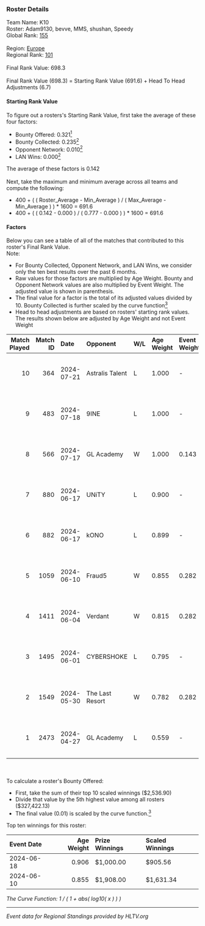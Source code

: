 ### Roster Details<br />
Team Name: K10<br />
Roster: Adam9130, bevve, MMS, shushan, Speedy<br />
Global Rank: [155](../standings_global.md)<br />
<br />
Region: [Europe]( ../standings_europe.md)<br />
Regional Rank: [101]( ../standings_europe.md)<br />
<br />
Final Rank Value:  698.3<br />
<br />
Final Rank Value (698.3) = Starting Rank Value (691.6) + Head To Head Adjustments (6.7)<br />

#### Starting Rank Value<br />
To figure out a rosters's Starting Rank Value, first take the average of these four factors:<br />
- Bounty Offered: 0.321[<sup>1</sup>](#table2)
- Bounty Collected: 0.235[<sup>2</sup>](#table1)
- Opponent Network: 0.010[<sup>2</sup>](#table1)
- LAN Wins: 0.000[<sup>2</sup>](#table1)

The average of these factors is 0.142<br />
<br />
Next, take the maximum and minimum average across all teams and compute the following:<br />
- 400 + ( ( Roster_Average - Min_Average ) / ( Max_Average - Min_Average ) ) * 1600 = 691.6
- 400 + ( ( 0.142 - 0.000 ) / ( 0.777 - 0.000 ) ) * 1600 = 691.6


#### Factors<br />
Below you can see a table of all of the matches that contributed to this roster's Final Rank Value.<br />
Note:<br />

- For Bounty Collected, Opponent Network, and LAN Wins, we consider only the ten best results over the past 6 months.
- Raw values for those factors are multiplied by Age Weight. Bounty and Opponent Network values are also multiplied by Event Weight. The adjusted value is shown in parenthesis.
- The final value for a factor is the total of its adjusted values divided by 10. Bounty Collected is further scaled by the curve function[<sup>3</sup>](#curveFunction)
- Head to head adjustments are based on rosters' starting rank values. The results shown below are adjusted by Age Weight and not Event Weight
<span id="table1"></span><br />


| Match Played | Match ID | Date       | Opponent        | W/L | Age Weight | Event Weight | Bounty Collected | Opponent Network | LAN Wins  | H2H Adj. | Roster                                   |
| -: | -: | :- | :- | :- | :- | :- | :- | :- | :- | -: | :- |
|           10 |      364 | 2024-07-21 | Astralis Talent | L   | 1.000      | -            | -                | -                | -         |   -14.85 | Adam9130, bevve, MMS, shushan, Speedy    |
|            9 |      483 | 2024-07-18 | 9INE            | L   | 1.000      | -            | -                | -                | -         |    -6.67 | Adam9130, bevve, MMS, shushan, Speedy    |
|            8 |      566 | 2024-07-17 | GL Academy      | W   | 1.000      | 0.143        | 0.007 (0.001)    | 0.102 (0.015)    | 0 (0.000) |    17.65 | Adam9130, bevve, meztal, shushan, Speedy |
|            7 |      880 | 2024-06-17 | UNiTY           | L   | 0.900      | -            | -                | -                | -         |    -5.50 | Adam9130, bevve, dobbo, MMS, shushan     |
|            6 |      882 | 2024-06-17 | kONO            | L   | 0.899      | -            | -                | -                | -         |    -8.60 | Adam9130, bevve, dobbo, MMS, shushan     |
|            5 |     1059 | 2024-06-10 | Fraud5          | W   | 0.855      | 0.282        | 0.004 (0.001)    | 0.056 (0.014)    | 0 (0.000) |    11.39 | Adam9130, bevve, dobbo, MMS, shushan     |
|            4 |     1411 | 2024-06-04 | Verdant         | W   | 0.815      | 0.282        | 0.015 (0.003)    | 0.305 (0.070)    | 0 (0.000) |    19.79 | Adam9130, bevve, dobbo, MMS, shushan     |
|            3 |     1495 | 2024-06-01 | CYBERSHOKE      | L   | 0.795      | -            | -                | -                | -         |    -6.20 | Adam9130, bevve, dobbo, MMS, shushan     |
|            2 |     1549 | 2024-05-30 | The Last Resort | W   | 0.782      | 0.282        | 0.001 (0.000)    | 0.000 (0.000)    | 0 (0.000) |     6.92 | Adam9130, bevve, dobbo, MMS, shushan     |
|            1 |     2473 | 2024-04-27 | GL Academy      | L   | 0.559      | -            | -                | -                | -         |    -7.21 | Adam9130, bevve, dobbo, MMS, shushan     |

<br />
<span id="table2"></span><br />
To calculate a roster's Bounty Offered:<br />

- First, take the sum of their top 10 scaled winnings ($2,536.90)
- Divide that value by the 5th highest value among all rosters ($327,422.13)
- The final value (0.01) is scaled by the curve function.[<sup>3</sup>](#curveFunction)

Top ten winnings for this roster:<br />

| Event Date | Age Weight | Prize Winnings | Scaled Winnings |
| :- | -: | :- | :- |
| 2024-06-18 |      0.906 | $1,000.00      | $905.56         |
| 2024-06-10 |      0.855 | $1,908.00      | $1,631.34       |


<span id="curveFunction"></span>_The Curve Function: 1 / ( 1 + abs( log10( x ) ) )_<br />

---
_Event data for Regional Standings provided by HLTV.org_<br />
